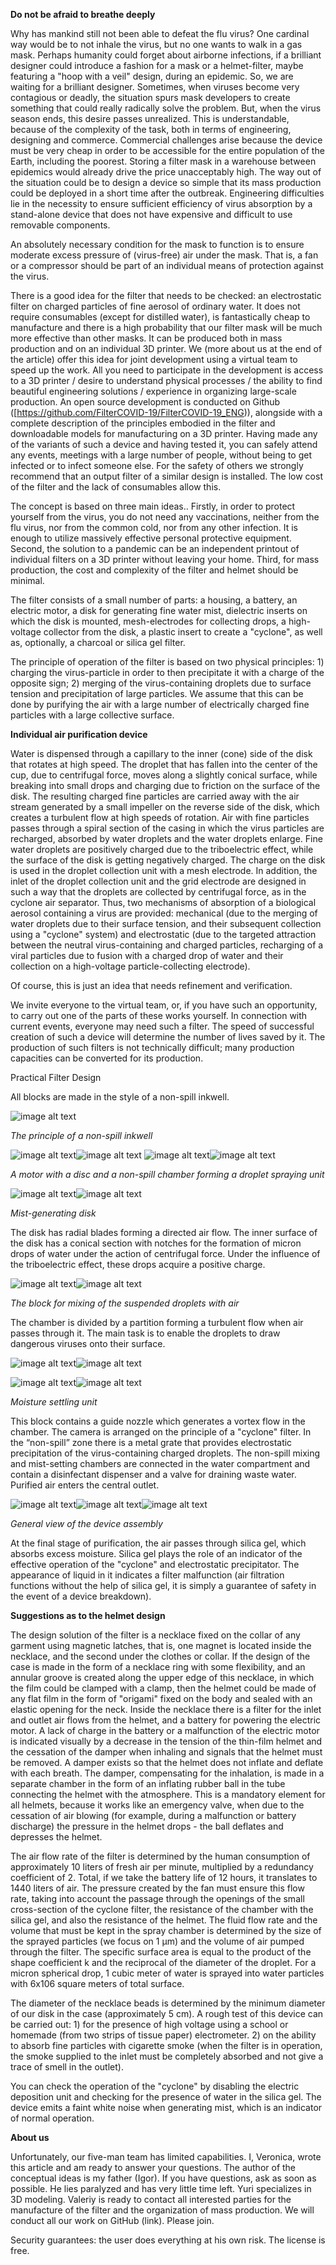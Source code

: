 ﻿**Do not be afraid to breathe deeply**

Why has mankind still not been able to defeat the flu virus? One cardinal way would be to not inhale the virus, but no one wants to walk in a gas mask. Perhaps humanity could forget about airborne infections, if a brilliant designer could introduce a fashion for a mask or a helmet-filter, maybe featuring a "hoop with a veil" design, during an epidemic. So, we are waiting for a brilliant designer. Sometimes, when viruses become very contagious or deadly, the situation spurs mask developers to create something that could really radically solve the problem. But, when the virus season ends, this desire passes unrealized. This is understandable, because of the complexity of the task, both in terms of engineering, designing and commerce. Commercial challenges arise because the device must be very cheap in order to be accessible for the entire population of the Earth, including the poorest. Storing a filter mask in a warehouse between epidemics would already drive the price unacceptably high. The way out of the situation could be to design a device so simple that its mass production could be deployed in a short time after the outbreak. Engineering difficulties lie in the necessity to ensure sufficient efficiency of virus absorption by a stand-alone device that does not have expensive and difficult to use removable components.

An absolutely necessary condition for the mask to function is to ensure moderate excess pressure of  (virus-free) air under the mask. That is,  a fan or a compressor should be part of an individual means of protection against the virus.

There is a good idea for the filter that needs to be checked: an electrostatic filter on charged particles of fine aerosol of ordinary water. It does not require consumables (except for distilled water), is fantastically cheap to manufacture and there is a high probability that our filter mask will be much more effective than other masks. It can be produced both in mass production and on an individual 3D printer. We (more about us at the end of the article) offer this idea for joint development using a virtual team to speed up the work. All you need to participate in the development is access to a 3D printer / desire to understand physical processes / the ability to find beautiful engineering solutions / experience in organizing large-scale production. An open source development is conducted on Github ([https://github.com/FilterCOVID-19/FilterCOVID-19_ENG)), alongside with a complete description of the principles embodied in the filter and downloadable models for manufacturing on a 3D printer. Having made any of the variants of such a device and having tested it, you can safely attend any events, meetings with a large number of people, without being to get infected or to infect someone else. For the safety of others we strongly recommend that an output filter of a similar design is installed. The low cost of the filter and the lack of consumables allow this. 

The concept is based on three main ideas.. Firstly, in order to protect yourself from the virus, you do not need any vaccinations, neither from the flu virus, nor from the common cold, nor from any other infection. It is enough to utilize massively effective personal protective equipment. Second, the solution to a pandemic can be an independent printout of individual filters on a 3D printer without leaving your home. Third, for mass production, the cost and complexity of the filter and helmet should be minimal.

The filter consists of a small number of parts: a housing, a battery, an electric motor, a disk for generating fine water mist, dielectric inserts on which the disk is mounted, mesh-electrodes for collecting drops, a high-voltage collector from the disk, a plastic insert to create a "cyclone", as well as, optionally, a charcoal or silica gel filter.

The principle of operation of the filter is based on two physical principles: 1) charging the virus-particle in order to then precipitate it with a charge of the opposite sign; 2) merging of the virus-containing droplets due to surface tension and precipitation of large particles. We assume that this can be done by purifying the air with a large number of electrically charged fine particles with a large collective surface.

**Individual air purification device**

Water is dispensed through a capillary to the inner (cone) side of the disk that rotates at high speed. The droplet that has fallen into the center of the cup, due to centrifugal force, moves along a slightly conical surface, while breaking into small drops and charging due to friction on the surface of the disk. The resulting charged fine particles are carried away with the air stream generated by a small impeller on the reverse side of the disk, which creates a turbulent flow at high speeds of rotation. Air with fine particles passes through a spiral section of the casing in which the virus particles are recharged, absorbed by water droplets and the water droplets enlarge. Fine water droplets are positively charged due to the triboelectric effect, while the surface of the disk is getting negatively charged. The charge on the disk is used in the droplet collection unit with a mesh electrode. In addition, the inlet of the droplet collection unit and the grid electrode are designed in such a way that the droplets are collected by centrifugal force, as in the cyclone air separator. Thus, two mechanisms of absorption of a biological aerosol containing a virus are provided: mechanical (due to the merging of water droplets due to their surface tension, and their subsequent collection using a "cyclone" system) and electrostatic (due to the targeted attraction between the neutral virus-containing and charged particles, recharging of a viral particles due to fusion with a charged drop of water and their collection on a high-voltage particle-collecting electrode).

Of course, this is just an idea that needs refinement and verification.

We invite everyone to the virtual team, or, if you have such an opportunity, to carry out one of the parts of these works yourself. In connection with current events, everyone may need such a filter. The speed of successful creation of such a device will determine the number of lives saved by it. The production of such filters is not technically difficult; many production capacities can be converted for its production.

Practical Filter Design

All blocks are made in the style of a non-spill inkwell.

![image alt text](image_17.png)

*The principle of a non-spill inkwell*

![image alt text](image_18.png)![image alt text](image_19.png) ![image alt text](image_20.png)![image alt text](image_21.png)

*A motor with a disc and a non-spill chamber forming a droplet spraying unit*

![image alt text](image_22.png)![image alt text](image_23.png)

*Mist-generating disk*

The disk has radial blades forming a directed air flow. The inner surface of the disk has a conical section with notches for the formation of micron drops of water under the action of centrifugal force. Under the influence of the triboelectric effect, these drops acquire a positive charge.

![image alt text](image_24.png)![image alt text](image_25.png)

*The block for mixing of the suspended droplets with air*

The chamber is divided by a partition forming a turbulent flow when air passes through it. The main task is to enable the droplets to draw dangerous viruses onto their surface.

![image alt text](image_26.png)![image alt text](image_27.png)

![image alt text](image_28.png)![image alt text](image_29.png)

*Moisture settling unit*

This block contains a guide nozzle which generates a vortex flow in the chamber. The camera is arranged on the principle of a "cyclone" filter. In the “non-spill” zone there is a metal grate that provides electrostatic precipitation of the virus-containing charged droplets. The non-spill mixing and mist-setting chambers are connected in the water compartment and contain a disinfectant dispenser and a valve for draining waste water. Purified air enters the central outlet.

![image alt text](image_30.png)![image alt text](image_31.png)![image alt text](image_32.png)

*General view of the device assembly*

At the final stage of purification, the air passes through silica gel, which absorbs excess moisture. Silica gel plays the role of an indicator of the effective operation of the "cyclone" and electrostatic precipitator. The appearance of liquid in it indicates a filter malfunction (air filtration functions without the help of silica gel, it is simply a guarantee of safety in the event of a device breakdown).

**Suggestions as to the helmet design**

The design solution of the filter is a necklace fixed on the collar of any garment using magnetic latches, that is, one magnet is located inside the necklace, and the second under the clothes or collar. If the design of the case is made in the form of a necklace ring with some flexibility, and an annular groove is created along the upper edge of this necklace, in which the film could be clamped with a clamp, then the helmet could be made of any flat film in the form of "origami" fixed on the body and sealed with an elastic opening for the neck. Inside the necklace there is a filter for the inlet and outlet air flows from the helmet, and a battery for powering the electric motor. A lack of charge in the battery or a malfunction of the electric motor is indicated visually by a decrease in the tension of the thin-film helmet and the cessation of the damper when inhaling and signals that the helmet must be removed. A damper exists so that the helmet does not inflate and deflate with each breath. The damper, compensating for the inhalation, is made in a separate chamber in the form of an inflating rubber ball in the tube connecting the helmet with the atmosphere. This is a mandatory element for all helmets, because it works like an emergency valve, when due to the cessation of air blowing (for example, during a malfunction or battery discharge) the pressure in the helmet drops - the ball deflates and depresses the helmet.

The air flow rate of the filter is determined by the human consumption of approximately 10 liters of fresh air per minute, multiplied by a redundancy coefficient of 2. Total, if we take the battery life of 12 hours, it translates to 1440 liters of air. The pressure created by the fan must ensure this flow rate, taking into account the passage through the openings of the small cross-section of the cyclone filter, the resistance of the chamber with the silica gel, and also the resistance of the helmet. The fluid flow rate and the volume that must be kept in the spray chamber is determined by the size of the sprayed particles (we focus on 1 μm) and the volume of air pumped through the filter. The specific surface area is equal to the product of the shape coefficient k and the reciprocal of the diameter of the droplet. For a micron spherical drop, 1 cubic meter of water is sprayed into water particles with 6x106 square meters of total surface.

The diameter of the necklace beads is determined by the minimum diameter of our disk in the case (approximately 5 cm). A rough test of this device can be carried out: 1) for the presence of high voltage using a school or homemade (from two strips of tissue paper) electrometer. 2) on the ability to absorb fine particles with cigarette smoke (when the filter is in operation, the smoke supplied to the inlet must be completely absorbed and not give a trace of smell in the outlet).

You can check the operation of the "cyclone" by disabling the electric deposition unit and checking for the presence of water in the silica gel. The device emits a faint white noise when generating mist, which is an indicator of normal operation.

**About us**

Unfortunately, our five-man team has limited capabilities. I, Veronica, wrote this article and am ready to answer your questions. The author of the conceptual ideas is my father (Igor). If you have questions, ask as soon as possible. He lies paralyzed and has very little time left.  Yuri specializes in 3D modeling. Valeriy is ready to contact all interested parties for the manufacture of the filter and the organization of mass production. We will conduct all our work on GitHub (link). Please join.

Security guarantees: the user does everything at his own risk. The license is free.

